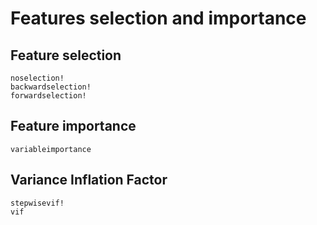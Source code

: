 # Features selection and importance

## Feature selection

```@docs
noselection!
backwardselection!
forwardselection!
```

## Feature importance

```@docs
variableimportance
```

## Variance Inflation Factor

```@docs
stepwisevif!
vif
```
